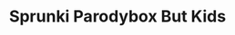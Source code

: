 ---
slug: sprunki-parodybox-but-kids-2010
title: Sprunki Parodybox But Kids
description: "Sprunki Parodybox But Kids is an exciting online game. Play for free directly in your browser!"
icon: /images/popular_mods/Sprunki Parodybox But Kids.png
url: https://wowtbc.net/sprunkin/parodybox-babies/index.html
previewImage: /images/popular_mods/Sprunki Parodybox But Kids.png
type: popular mods

# SEO配置
seo:
  title: "Sprunki Parodybox But Kids - Play Free Online Game | Fun Browser Games"
  description: "Sprunki Parodybox But Kids - Play this fun online game for free in your browser. No download required!"
  ogImage: "/images/popular_mods/Sprunki Parodybox But Kids.png"
  keywords: "sprunki-parodybox-but-kids-2010, online game, browser game, free game, popular mods game, play online"

videoUrls:
  - https://www.youtube.com/embed/example1
  - https://www.youtube.com/embed/example2

whyPlay:
  title: "Why Play Sprunki Parodybox But Kids?"
  items:
    - "Immersive Gameplay: Sprunki Parodybox But Kids offers an engaging and immersive gaming experience that will keep you entertained for hours"
    - "Challenging Levels: Test your skills with increasingly difficult challenges and obstacles"
    - "Beautiful Graphics: Enjoy stunning visuals and smooth animations that bring the game world to life"
    - "Regular Updates: New content and features are added regularly to keep the game fresh and exciting"
    - "Free to Play: Experience all the fun without spending a penny"
    - "Community Features: Connect with other players, share strategies, and compete for high scores"
    - "Cross-Platform: Play on any device with a web browser, no downloads required"

features:
  title: "Key Features of Sprunki Parodybox But Kids"
  image: "/images/popular_mods/Sprunki Parodybox But Kids.png"
  items:
    - "Intuitive Controls: Easy to learn controls make Sprunki Parodybox But Kids accessible for players of all skill levels"
    - "Multiple Game Modes: Enjoy various gameplay options that provide different challenges and experiences"
    - "Character Customization: Personalize your gaming experience with unique characters and items"
    - "Achievement System: Complete special tasks to earn rewards and recognition"
    - "Leaderboards: Compete with players worldwide and see who can achieve the highest scores"

characteristics:
  title: "Game Characteristics"
  image: "/images/popular_mods/Sprunki Parodybox But Kids.png"
  items:
    - "Genre: Popular mods game with elements of strategy and skill"
    - "Difficulty: Suitable for both casual gamers and those seeking a challenge"
    - "Play Time: Quick sessions or extended gameplay, depending on your preference"
    - "Art Style: Vibrant and engaging visuals that enhance the gaming experience"
    - "Sound Design: Immersive audio that complements the gameplay perfectly"

info: "Sprunki Parodybox But Kids is an exciting online game that offers players a unique and engaging gaming experience. With its intuitive controls, stunning visuals, and challenging gameplay, Sprunki Parodybox But Kids provides hours of entertainment for players of all ages and skill levels. Whether you're looking for a quick gaming session during a break or an extended play session, Sprunki Parodybox But Kids delivers an immersive experience that will keep you coming back for more. The game features multiple levels of increasing difficulty, ensuring that players are constantly challenged as they progress. With regular updates adding new content and features, Sprunki Parodybox But Kids remains fresh and exciting, providing endless entertainment options for its growing community of players."

howToPlayIntro: "Welcome to Sprunki Parodybox But Kids! This guide will walk you through the basics and help you master the game. Whether you're a beginner or looking to improve your skills, these tips and instructions will enhance your gaming experience."

howToPlaySteps:
  - title: "Getting Started"
    description: "Begin your Sprunki Parodybox But Kids adventure by familiarizing yourself with the controls. Use your keyboard or mouse to navigate through the game interface. The tutorial will guide you through the basic mechanics and help you understand the objectives."
  - title: "Understanding the Objectives"
    description: "In Sprunki Parodybox But Kids, your main goal is to progress through levels by completing specific objectives. Each level presents unique challenges that require different strategies and approaches."
  - title: "Mastering the Controls"
    description: "Practice using the controls to improve your precision and reaction time. Sprunki Parodybox But Kids requires quick reflexes and strategic thinking to overcome obstacles and defeat opponents."
  - title: "Utilizing Power-ups"
    description: "Collect power-ups throughout the game to enhance your abilities and overcome difficult challenges. Each power-up offers unique advantages that can be crucial for success."
  - title: "Developing Strategies"
    description: "As you progress in Sprunki Parodybox But Kids, develop effective strategies for different scenarios. Analyze patterns, anticipate challenges, and adapt your approach to maximize your performance."

faq:
  title: "Frequently Asked Questions about Sprunki Parodybox But Kids"
  items:
    - question: "Is Sprunki Parodybox But Kids free to play?"
      answer: "Yes, Sprunki Parodybox But Kids is completely free to play directly in your web browser. No downloads or purchases are required to enjoy the full game experience."
    - question: "Can I play Sprunki Parodybox But Kids on mobile devices?"
      answer: "Yes, Sprunki Parodybox But Kids is optimized for both desktop and mobile play. You can enjoy the game on any device with a web browser and internet connection."
    - question: "Are there any in-game purchases?"
      answer: "While Sprunki Parodybox But Kids is free to play, there may be optional in-game purchases available for cosmetic items or additional features that don't affect core gameplay."
    - question: "How often is Sprunki Parodybox But Kids updated?"
      answer: "The developers regularly update Sprunki Parodybox But Kids with new content, features, and improvements based on player feedback and game performance."
    - question: "Can I play Sprunki Parodybox But Kids offline?"
      answer: "Currently, Sprunki Parodybox But Kids requires an internet connection to play as it's a browser-based online game."
    - question: "Is Sprunki Parodybox But Kids suitable for children?"
      answer: "Yes, Sprunki Parodybox But Kids is designed to be family-friendly and suitable for players of all ages."
    - question: "How do I report bugs or issues?"
      answer: "If you encounter any problems while playing Sprunki Parodybox But Kids, you can report them through the game's support page or contact the developers directly through their website."
    - question: "Still Have Questions?"
      answer: "If you have additional questions about Sprunki Parodybox But Kids that aren't covered in this FAQ, please visit our support center or contact our customer service team for assistance."
---